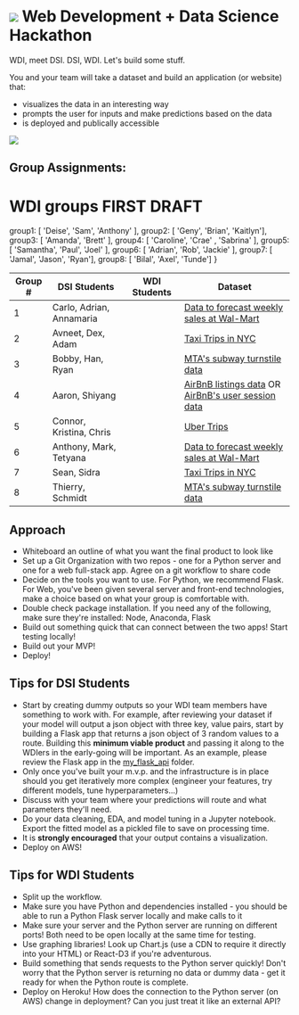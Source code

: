 # ![](https://ga-dash.s3.amazonaws.com/production/assets/logo-9f88ae6c9c3871690e33280fcf557f33.png) Web Development + Data Science Hackathon

WDI, meet DSI. DSI, WDI. Let's build some stuff.

You and your team will take a dataset and build an application (or website) that:
- visualizes the data in an interesting way
- prompts the user for inputs and make predictions based on the data
- is deployed and publically accessible

![](http://pppre.s3.amazonaws.com/2e5adf67004f3eea/5bf13f68c7e34663baf32d1e22cb4fef.jpg)

## Group Assignments:


# WDI groups FIRST DRAFT 
  group1: [ 'Deise', 'Sam', 'Anthony' ],
  group2: [ 'Geny', 'Brian', 'Kaitlyn'],
  group3: [ 'Amanda', 'Brett' ],
  group4: [ 'Caroline', 'Crae' , 'Sabrina' ],
  group5: [ 'Samantha', 'Paul', 'Joel' ],
  group6: [ 'Adrian', 'Rob', 'Jackie' ],
  group7: [ 'Jamal', 'Jason', 'Ryan'],
  group8: [ 'Bilal', 'Axel', 'Tunde'] }

| Group # | DSI Students | WDI Students | Dataset |
|---------|--------------|--------------|---------|
| 1 | Carlo, Adrian, Annamaria | | [Data to forecast weekly sales at Wal-Mart](https://www.kaggle.com/c/walmart-recruiting-store-sales-forecasting/data) |
| 2 | Avneet, Dex, Adam | | [Taxi Trips in NYC](http://www.nyc.gov/html/tlc/html/about/trip_record_data.shtml) |
| 3 | Bobby, Han, Ryan | |  [MTA's subway turnstile data](http://web.mta.info/developers/turnstile.html) |
| 4 | Aaron, Shiyang | | [AirBnB listings data](http://insideairbnb.com/get-the-data.html) OR [AirBnB's user session data](http://databits.io/challenges/airbnb-user-pathways-challenge) |
| 5 | Connor, Kristina, Chris | | [Uber Trips](https://github.com/fivethirtyeight/uber-tlc-foil-response) |
| 6 | Anthony, Mark, Tetyana | | [Data to forecast weekly sales at Wal-Mart](https://www.kaggle.com/c/walmart-recruiting-store-sales-forecasting/data) |
| 7 | Sean, Sidra | | [Taxi Trips in NYC](http://www.nyc.gov/html/tlc/html/about/trip_record_data.shtml) |
| 8 | Thierry, Schmidt | | [MTA's subway turnstile data](http://web.mta.info/developers/turnstile.html) |

## Approach
- Whiteboard an outline of what you want the final product to look like
- Set up a Git Organization with two repos - one for a Python server and one for a web full-stack app. Agree on a git workflow to share code
- Decide on the tools you want to use. For Python, we recommend Flask. For Web, you've been given several server and front-end technologies, make a choice based on what your group is comfortable with.
- Double check package installation. If you need any of the following, make sure they're installed: Node, Anaconda, Flask
- Build out something quick that can connect between the two apps! Start testing locally!
- Build out your MVP!
- Deploy!

## Tips for DSI Students
- Start by creating dummy outputs so your WDI team members have something to work with. For example, after reviewing your dataset if your model will output a json object with three key, value pairs, start by building a Flask app that returns a json object of 3 random values to a route. Building this **minimum viable product** and passing it along to the WDIers in the early-going will be important. As an example, please review the Flask app in the [my_flask_api](./my_flask_api/) folder.
- Only once you've built your m.v.p. and the infrastructure is in place should you get iteratively more complex (engineer your features, try different models, tune hyperparameters...)
- Discuss with your team where your predictions will route and what parameters they'll need.
- Do your data cleaning, EDA, and model tuning in a Jupyter notebook. Export the fitted model as a pickled file to save on processing time.
- It is **strongly encouraged** that your output contains a visualization.
- Deploy on AWS!

## Tips for WDI Students
- Split up the workflow.
- Make sure you have Python and dependencies installed - you should be able to run a Python Flask server locally and make calls to it
- Make sure your server and the Python server are running on different ports! Both need to be open locally at the same time for testing.
- Use graphing libraries! Look up Chart.js (use a CDN to require it directly into your HTML) or React-D3 if you're adventurous.
- Build something that sends requests to the Python server quickly! Don't worry that the Python server is returning no data or dummy data - get it ready for when the Python route is complete.
- Deploy on Heroku! How does the connection to the Python server (on AWS) change in deployment? Can you just treat it like an external API?
